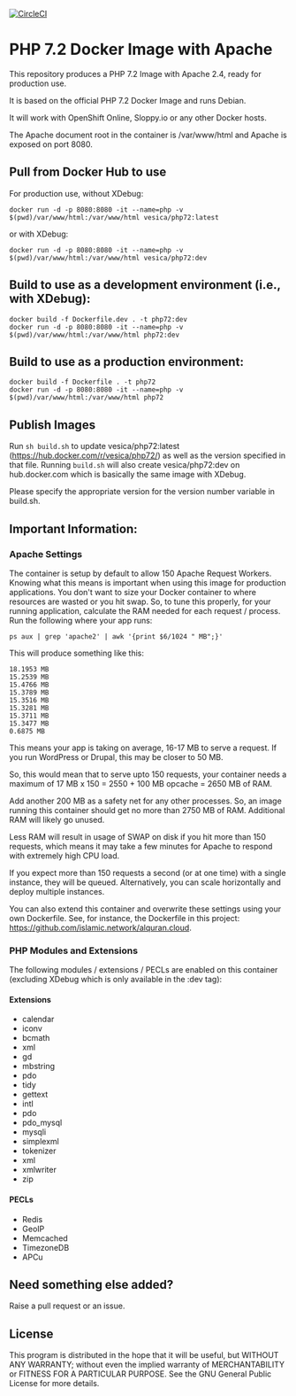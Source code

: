 [![CircleCI](https://circleci.com/gh/vesica/php72.svg?style=svg)](https://circleci.com/gh/vesica/php72)

# PHP 7.2 Docker Image with Apache

This repository produces a PHP 7.2 Image with Apache 2.4, ready for production use.

It is based on the official PHP 7.2 Docker Image and runs Debian.

It will work with OpenShift Online, Sloppy.io or any other Docker hosts.

The Apache document root in the container is /var/www/html and Apache is exposed on port 8080.

## Pull from Docker Hub to use

For production use, without XDebug:

```
docker run -d -p 8080:8080 -it --name=php -v $(pwd)/var/www/html:/var/www/html vesica/php72:latest
```

or with XDebug:
```
docker run -d -p 8080:8080 -it --name=php -v $(pwd)/var/www/html:/var/www/html vesica/php72:dev
```

## Build to use as a development environment (i.e., with XDebug):
```
docker build -f Dockerfile.dev . -t php72:dev
docker run -d -p 8080:8080 -it --name=php -v $(pwd)/var/www/html:/var/www/html php72:dev
```

## Build to use as a production environment:
```
docker build -f Dockerfile . -t php72
docker run -d -p 8080:8080 -it --name=php -v $(pwd)/var/www/html:/var/www/html php72
```


## Publish Images
Run ```sh build.sh``` to update vesica/php72:latest (https://hub.docker.com/r/vesica/php72/) as well as the version specified in that file.
Running ```build.sh``` will also create vesica/php72:dev on hub.docker.com which is basically the same image with XDebug.

Please specify the appropriate version for the version number variable in build.sh.


## Important Information:

### Apache Settings

The container is setup by default to allow 150 Apache Request Workers. Knowing what this means is important when using this image for production applications.
You don't want to size your Docker container to where resources are wasted or you hit swap.
So, to tune this properly, for your running application, calculate the RAM needed for each request / process. Run the following where your app runs:
```
ps aux | grep 'apache2' | awk '{print $6/1024 " MB";}'
```

This will produce something like this:
```
18.1953 MB
15.2539 MB
15.4766 MB
15.3789 MB
15.3516 MB
15.3281 MB
15.3711 MB
15.3477 MB
0.6875 MB
```

This means your app is taking on average, 16-17 MB to serve a request. If you run WordPress or Drupal, this may be closer to 50 MB.

So, this would mean that to serve upto 150 requests, your container needs a maximum of 17 MB x 150 = 2550 + 100 MB opcache = 2650 MB of RAM.

Add another 200 MB as a safety net for any other processes. So, an image running this container should get no more than 2750 MB of RAM. Additional RAM will likely go unused.

Less RAM will result in usage of SWAP on disk if you hit more than 150 requests, which means it may take a few minutes for Apache to respond with extremely high CPU load.

If you expect more than 150 requests a second (or at one time) with a single instance, they will be queued. Alternatively, you can scale horizontally and deploy multiple instances.

You can also extend this container and overwrite these settings using your own Dockerfile. See, for instance, the Dockerfile in this project: https://github.com/islamic.network/alquran.cloud.

### PHP Modules and Extensions
 
The following modules / extensions / PECLs are enabled on this container (excluding XDebug which is only available in the :dev tag):

#### Extensions
* calendar
* iconv 
* bcmath 
* xml 
* gd 
* mbstring 
* pdo 
* tidy 
* gettext 
* intl 
* pdo 
* pdo_mysql 
* mysqli 
* simplexml 
* tokenizer 
* xml 
* xmlwriter 
* zip

#### PECLs
* Redis
* GeoIP
* Memcached
* TimezoneDB
* APCu

## Need something else added?

Raise a pull request or an issue.

## License
This program is distributed in the hope that it will be useful, but WITHOUT ANY WARRANTY; without even the implied warranty of
MERCHANTABILITY or FITNESS FOR A PARTICULAR PURPOSE. See the GNU General Public License for more details.
